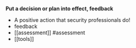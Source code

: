 **Put a decision or plan into effect, feedback**
-  A positive action that security professionals do!
- feedback
- [[assessment]] #assessment 
- [[tools]]